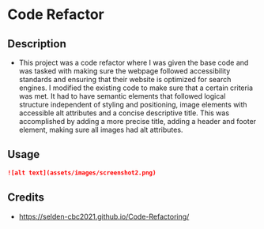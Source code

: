# Code Refactor
## Description
- This project was a code refactor where I was given the base code and was tasked with making sure the webpage followed accessibility standards and ensuring that their website is optimized for search engines. I modified the existing code to make sure that a certain criteria was met. It had to have semantic elements that followed logical structure independent of styling and positioning, image elements with accessible alt attributes and a concise descriptive title. This was accomplished by adding a more precise title, adding a header and footer element, making sure all images had alt attributes.
## Usage
```md
![alt text](assets/images/screenshot2.png)
```
## Credits
- https://selden-cbc2021.github.io/Code-Refactoring/
